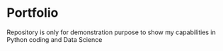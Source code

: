 # Portfolio
Repository is only for demonstration purpose to show my capabilities in Python coding and Data Science
